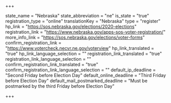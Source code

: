 +++

state_name = "Nebraska"
state_abbreviation = "ne"
is_state = "true"
registration_type = "online"
translationKey = "Nebraska"
type = "register"
hp_link = "https://sos.nebraska.gov/elections/2020-elections"
registration_link = "https://www.nebraska.gov/apps-sos-voter-registration/"
more_info_link = "https://sos.nebraska.gov/elections/voter-forms"
confirm_registration_link = "https://www.votercheck.necvr.ne.gov/voterview"
hp_link_translated = "true"
hp_link_language_selection = ""
registration_link_translated = "true"
registration_link_language_selection = ""
confirm_registration_link_translated = "true"
confirm_registration_link_language_selection = ""
default_ip_deadline = "Second Friday before Election Day"
default_online_deadline = "Third Friday before Election Day"
default_mail_postmarked_deadline = "Must be postmarked by the third Friday before Election Day"

+++